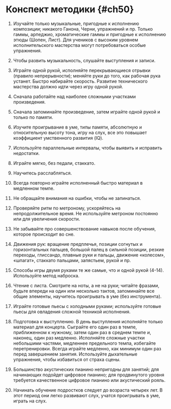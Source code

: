 # Конспект методики {#ch50}

1. Изучайте только музыкальные, пригодные к исполнению композиции; никакого Ганона, Черни, упражнений и пр. Только гаммы, арпеджио, хроматические гаммы и пригодные к исполнению этюды (Шопен, Лист). Для учеников с высоким уровнем исполнительского мастерства могут потребоваться особые упражнения.

2. Чтобы развить музыкальность, слушайте выступления и записи.

3. Играйте одной рукой, исполняйте перекрывающиеся отрывки (правило непрерывности); меняйте руки до того, как рабочая рука устанет. Быстро набирайте скорость. Развитие технического мастерства должно идти через игру одной рукой.

4. Сначала работайте над наиболее сложными участками произведения.

5. Сначала запоминайте произведение, затем играйте одной рукой и только по памяти.

6. Изучите проигрывание в уме, типы памяти, абсолютную и относительную высоту тона, игру на слух, все это повышает коэффициент умственного развития (IQ).

7. Используйте параллельные интервалы, чтобы выявить и исправить недостатки.

8. Играйте мягко, без педали, стаккато.

9. Научитесь расслабляться.

10. Всегда повторно играйте исполненный быстро материал в медленном темпе.

11. Не обращайте внимания на ошибки, чтобы не запинаться.

12. Проверяйте ритм по метроному, ускоряйтесь на непродолжительное время. Не используйте метроном постоянно или для увеличения скорости.

13. Не забывайте про совершенствование навыков после обучения, которое происходит во сне.

14. Движения рук: вращение предплечья, позиции согнутых и горизонтальных пальцев, большой палец в сильной позиции, резкие переходы, глиссандо, плавные руки и пальцы, движение «колесом», «шпагат», стаккато пальцами, запястьем, рукой и пр.

15. Способы игры двумя руками те же самые, что и одной рукой (4-14). Используйте метод наброска.

16. Чтение с листа. Смотрите на ноты, а не на руки; читайте фразами, будьте впереди на один или несколько тактов, запоминайте все общие элементы, научитесь проигрывать в уме (без инструмента).

17. Играйте готовые пьесы с холодными руками; используйте готовые пьесы для овладения сложной техникой исполнения.

18. Подготовка к выступлению. В день выступления исполняйте только материал для концерта. Сыграйте его один раз в темпе, приближенном к нужному, затем один раз в среднем темпе и, наконец, один раз медленно. Исполняйте сложные участки небольшими частями, медленнее предельного темпа, избегайте перетренировки. Всегда играйте медленно, как минимум один раз перед завершением занятия. Используйте дыхательные упражнения, чтобы избавиться от страха сцены.

19. Большинство акустических пианино непригодны для занятий; для начинающих подойдет цифровое пианино; для продвинутого уровня требуется качественное цифровое пианино или акустический рояль.

20. Начинать обучение подростков следует до возраста четырех лет. В этот период они легко развивают слух, учатся проигрывать в уме, играть на слух.
